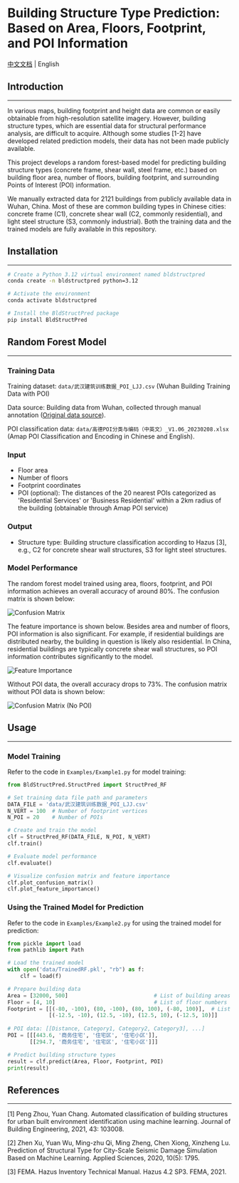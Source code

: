 # Building Structure Type Prediction: Based on Area, Floors, Footprint, and POI Information

[中文文档](README_CN.md) | English

## Introduction
---

In various maps, building footprint and height data are common or easily obtainable from high-resolution satellite imagery. However, building structure types, which are essential data for structural performance analysis, are difficult to acquire. Although some studies [1-2] have developed related prediction models, their data has not been made publicly available.

This project develops a random forest-based model for predicting building structure types (concrete frame, shear wall, steel frame, etc.) based on building floor area, number of floors, building footprint, and surrounding Points of Interest (POI) information.

We manually extracted data for 2121 buildings from publicly available data in Wuhan, China. Most of these are common building types in Chinese cities: concrete frame (C1), concrete shear wall (C2, commonly residential), and light steel structure (S3, commonly industrial). Both the training data and the trained models are fully available in this repository.

## Installation
---

```bash
# Create a Python 3.12 virtual environment named bldstructpred
conda create -n bldstructpred python=3.12

# Activate the environment
conda activate bldstructpred

# Install the BldStructPred package
pip install BldStructPred
```

## Random Forest Model
---

### Training Data

Training dataset: `data/武汉建筑训练数据_POI_LJJ.csv` (Wuhan Building Training Data with POI)

Data source: Building data from Wuhan, collected through manual annotation ([Original data source](https://data.wuhan.gov.cn/page/data/data_set_details.html?cataId=380658ec927a4be29e98638f1ff00572)).

POI classification data: `data/高德POI分类与编码（中英文）_V1.06_20230208.xlsx` (Amap POI Classification and Encoding in Chinese and English).

### Input

- Floor area
- Number of floors
- Footprint coordinates
- POI (optional): The distances of the 20 nearest POIs categorized as 'Residential Services' or 'Business Residential' within a 2km radius of the building (obtainable through Amap POI service)

### Output

- Structure type: Building structure classification according to Hazus [3], e.g., C2 for concrete shear wall structures, S3 for light steel structures.

### Model Performance

The random forest model trained using area, floors, footprint, and POI information achieves an overall accuracy of around 80%. The confusion matrix is shown below:

![Confusion Matrix](figures/ConfusionMatrix.png)

The feature importance is shown below. Besides area and number of floors, POI information is also significant. For example, if residential buildings are distributed nearby, the building in question is likely also residential. In China, residential buildings are typically concrete shear wall structures, so POI information contributes significantly to the model.

![Feature Importance](figures/FeatureImportances.png)

Without POI data, the overall accuracy drops to 73%. The confusion matrix without POI data is shown below:

![Confusion Matrix (No POI)](figures/ConfusionMatrix_noPOI.png)

## Usage
---

### Model Training

Refer to the code in `Examples/Example1.py` for model training:

```python
from BldStructPred.StructPred import StructPred_RF

# Set training data file path and parameters
DATA_FILE = 'data/武汉建筑训练数据_POI_LJJ.csv'
N_VERT = 100  # Number of footprint vertices
N_POI = 20    # Number of POIs

# Create and train the model
clf = StructPred_RF(DATA_FILE, N_POI, N_VERT)
clf.train()

# Evaluate model performance
clf.evaluate()

# Visualize confusion matrix and feature importance
clf.plot_confusion_matrix()
clf.plot_feature_importance()
```

### Using the Trained Model for Prediction

Refer to the code in `Examples/Example2.py` for using the trained model for prediction:

```python
from pickle import load
from pathlib import Path

# Load the trained model
with open('data/TrainedRF.pkl', "rb") as f:
    clf = load(f)

# Prepare building data
Area = [32000, 500]                           # List of building areas
Floor = [4, 10]                               # List of floor numbers
Footprint = [[(-80, -100), (80, -100), (80, 100), (-80, 100)],  # List of footprint coordinates
             [(-12.5, -10), (12.5, -10), (12.5, 10), (-12.5, 10)]]
             
# POI data: [[Distance, Category1, Category2, Category3], ...]
POI = [[[443.6, '商务住宅', '住宅区', '住宅小区']], 
       [[294.7, '商务住宅', '住宅区', '住宅小区']]]

# Predict building structure types
result = clf.predict(Area, Floor, Footprint, POI)
print(result)
```

## References
---
[1] Peng Zhou, Yuan Chang. Automated classification of building structures for urban built environment identification using machine learning. Journal of Building Engineering, 2021, 43: 103008.

[2] Zhen Xu, Yuan Wu, Ming-zhu Qi, Ming Zheng, Chen Xiong, Xinzheng Lu. Prediction of Structural Type for City-Scale Seismic Damage Simulation Based on Machine Learning. Applied Sciences, 2020, 10(5): 1795.

[3] FEMA. Hazus Inventory Technical Manual. Hazus 4.2 SP3. FEMA, 2021.
